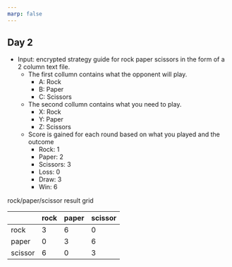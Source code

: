 ```yaml
---
marp: false
---
```


## Day 2

- Input: encrypted strategy guide for rock paper scissors in the form of a 2 column text file.
	- The first collumn contains what the opponent will play.
		- A: Rock
		- B: Paper
		- C: Scissors
	- The second collumn contains what you need to play.
		- X: Rock
		- Y: Paper
		- Z: Scissors
	- Score is gained for each round based on what you played and the outcome
		- Rock: 1
		- Paper: 2
		- Scissors: 3
		- Loss: 0
		- Draw: 3
		- Win: 6

rock/paper/scissor result grid

|		| rock	| paper	| scissor	|
|-------|-------|-------|-----------|
| rock	| 3		| 6		| 0			|		
| paper	| 0		| 3		| 6			|
|scissor| 6		| 0		| 3			|